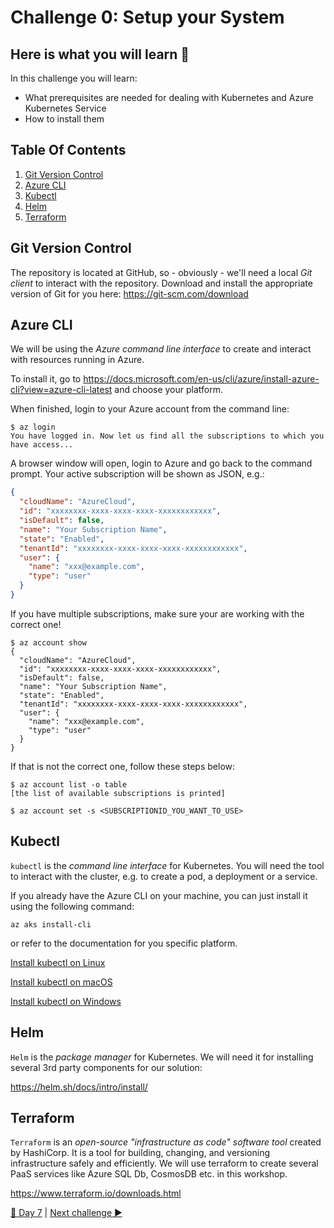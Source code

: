 # Challenge 0: Setup your System

## Here is what you will learn 🎯

In this challenge you will learn:

- What prerequisites are needed for dealing with Kubernetes and Azure Kubernetes Service
- How to install them

## Table Of Contents

1. [Git Version Control](#git-version-control)
2. [Azure CLI](#azure-cli)
3. [Kubectl](#kubectl)
4. [Helm](#helm)
5. [Terraform](#terraform)

## Git Version Control

The repository is located at GitHub, so - obviously - we'll need a local _Git client_ to interact with the repository. Download and install the appropriate version of Git for you here: <https://git-scm.com/download>

## Azure CLI

We will be using the _Azure command line interface_ to create and interact with resources running in Azure.

To install it, go to <https://docs.microsoft.com/en-us/cli/azure/install-azure-cli?view=azure-cli-latest> and choose your platform.

When finished, login to your Azure account from the command line:

```shell
$ az login
You have logged in. Now let us find all the subscriptions to which you have access...
```

A browser window will open, login to Azure and go back to the command prompt. Your active subscription will be shown as JSON, e.g.:

```json
{
  "cloudName": "AzureCloud",
  "id": "xxxxxxxx-xxxx-xxxx-xxxx-xxxxxxxxxxxx",
  "isDefault": false,
  "name": "Your Subscription Name",
  "state": "Enabled",
  "tenantId": "xxxxxxxx-xxxx-xxxx-xxxx-xxxxxxxxxxxx",
  "user": {
    "name": "xxx@example.com",
    "type": "user"
  }
}
```

If you have multiple subscriptions, make sure your are working with the correct one!

```shell
$ az account show
{
  "cloudName": "AzureCloud",
  "id": "xxxxxxxx-xxxx-xxxx-xxxx-xxxxxxxxxxxx",
  "isDefault": false,
  "name": "Your Subscription Name",
  "state": "Enabled",
  "tenantId": "xxxxxxxx-xxxx-xxxx-xxxx-xxxxxxxxxxxx",
  "user": {
    "name": "xxx@example.com",
    "type": "user"
  }
}
```

If that is not the correct one, follow these steps below:

```shell
$ az account list -o table
[the list of available subscriptions is printed]

$ az account set -s <SUBSCRIPTIONID_YOU_WANT_TO_USE>
```

## Kubectl

`kubectl` is the _command line interface_ for Kubernetes. You will need the tool to interact with the cluster, e.g. to create a pod, a deployment or a service.

If you already have the Azure CLI on your machine, you can just install it using the following command:

```shell
az aks install-cli
```

or refer to the documentation for you specific platform.

[Install kubectl on Linux](https://kubernetes.io/docs/tasks/tools/install-kubectl/#install-kubectl-binary-with-curl-on-linux)

[Install kubectl on macOS](https://kubernetes.io/docs/tasks/tools/install-kubectl/#install-kubectl-on-macos)

[Install kubectl on Windows](https://kubernetes.io/docs/tasks/tools/install-kubectl/#install-on-windows-using-chocolatey-or-scoop)

## Helm

`Helm` is the _package manager_ for Kubernetes. We will need it for installing several 3rd party components for our solution:

<https://helm.sh/docs/intro/install/>

## Terraform

`Terraform` is an _open-source "infrastructure as code" software tool_ created by HashiCorp. It is a tool for building, changing, and versioning infrastructure safely and efficiently. We will use terraform to create several PaaS services like Azure SQL Db, CosmosDB etc. in this workshop.

<https://www.terraform.io/downloads.html>

[🔼 Day 7](../README.md) | [Next challenge ▶](./challenge-1.md)
